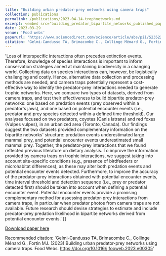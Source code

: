 ```yaml
---
title: "Building urban predator-prey networks using camera traps"
collection: publications
permalink: /publications/2023-04-14-trophnetworks.md
excerpt: <embed src="building_predator_bipartite_networks_published_paper.pdf" width="800px" height="2100px" /> 'Loss of interspecific interactions often precedes extinction events, making it important to inform conservation strategies. However, collecting data on species interactions can be challenging and costly. Hence, alternative data collection methods are needed, and camera traps potentially present a cost-effective way to identify food web links and generate trophic networks. We compared two types of datasets derived from camera traps, and test their effectiveness to build bipartite predator-prey networks. Our findings suggest the two datasets provided complementary information on the bipartite networks’ structure: the predation events dataset underestimated large mammal prey, and the potential encounter events underestimated small mammal prey. Together, the predator-prey links we found reflected previous literature on dietary analysis. To improve the information provided by camera traps on trophic interactions, we suggest taking into account site-specific conditions (e.g., presence of bird-feeders or microhabitat differences), as these may alter both predation events and potential encounter events captured. Furthermore, to improve the accuracy of the predator-prey links obtained with potential encounter events, time interval threshold and capture sequence (i.e., prey or predator captured first) should be taken into account in the definition of a potential encounter event. Overall, we recommend using camera traps as a cost-effective, valuable tool for identifying predator-prey interaction links across scales.'
date: 2023-03-29
venue: 'Food webs'
paperurl: 'https://www.sciencedirect.com/science/article/abs/pii/S2352249623000344'
citation: 'Gelmi-Candusso TA, Brimacombe C., Collinge Ménard G., Fortin MJ. (2023) Building urban predator-prey networks using camera traps. <i>Food Webs</i> https://doi.org/10.1016/j.fooweb.2023.e00305'
---
```


'Loss of interspecific interactions often precedes extinction events. Therefore, knowledge of species interactions is important to inform conservation strategies aimed at maintaining biodiversity in a changing world. Collecting data on species interactions can, however, be logistically challenging and costly. Hence, alternative data collection and processing methods are needed, and camera traps potentially represent a cost-effective way to identify the predator-prey interactions needed to generate trophic networks. Here, we compare two types of datasets, derived from camera traps, and test their effectiveness to build bipartite predator-prey networks: one based on predation events (prey observed within a predator's jaws), and one based on potential encounter events (i.e., predator and prey species detected within a defined time threshold). Our analyses focused on two predators, coyotes (Canis latrans) and red foxes (Vulpes vulpes), in an urbanized area (Toronto, Canada). Our findings suggest the two datasets provided complementary information on the bipartite networks' structure: predation events underestimated large mammal prey, and potential encounter events underestimated small mammal prey. Together, the predator-prey interactions that we found reflected previous literature on dietary analysis. To improve the information provided by camera traps on trophic interactions, we suggest taking into account site-specific conditions (e.g., presence of birdfeeders or microhabitat differences), as these may alter both predation events and potential encounter events detected. Furthermore, to improve the accuracy of the predator-prey interactions obtained with potential encounter events, time interval threshold and detection sequence (i.e., prey or predator detected first) should be taken into account when defining a potential encounter event. Potential encounter events provide a promising complementary method for assessing predator-prey interactions from camera traps, in particular when predator photos from camera traps are not available. Future research should devise strategies to estimate and include predator-prey predation likelihood in bipartite networks derived from potential encounter events.'
[]

[Download paper here](http://academicpages.github.io/files/building_predator_bipartite_networks_gelmicandusso.pdf)

Recommended citation: 'Gelmi-Candusso TA, Brimacombe C., Collinge Ménard G., Fortin MJ. (2023) Building urban predator-prey networks using camera traps. Food Webs. https://doi.org/10.1016/j.fooweb.2023.e00305'
